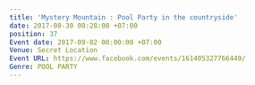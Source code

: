 ```yaml
---
title: 'Mystery Mountain : Pool Party in the countryside'
date: 2017-08-30 00:28:00 +07:00
position: 37
Event date: 2017-09-02 00:00:00 +07:00
Venue: Secret Location
Event URL: https://www.facebook.com/events/161405327766449/
Genre: POOL PARTY
---
```


